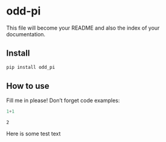 odd-pi
================

<!-- WARNING: THIS FILE WAS AUTOGENERATED! DO NOT EDIT! -->

This file will become your README and also the index of your
documentation.

## Install

``` sh
pip install odd_pi
```

## How to use

Fill me in please! Don’t forget code examples:

``` python
1+1
```

    2

Here is some test text
